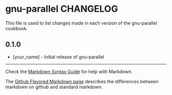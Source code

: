 gnu-parallel CHANGELOG
======================

This file is used to list changes made in each version of the gnu-parallel cookbook.

0.1.0
-----
- [your_name] - Initial release of gnu-parallel

- - -
Check the [Markdown Syntax Guide](http://daringfireball.net/projects/markdown/syntax) for help with Markdown.

The [Github Flavored Markdown page](http://github.github.com/github-flavored-markdown/) describes the differences between markdown on github and standard markdown.
